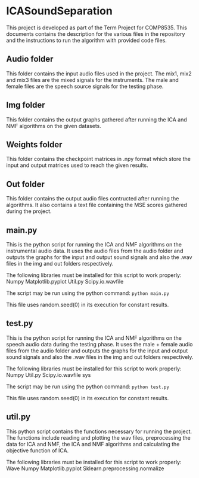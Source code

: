 # ICASoundSeparation

This project is developed as part of the Term Project for COMP8535. This documents contains the description for the various files in the repository and the instructions to run the algorithm with provided code files.

## Audio folder
This folder contains the input audio files used in the project. The mix1, mix2 and mix3 files are the mixed signals for the instruments. The male and female files are the speech source signals for the testing phase.

## Img folder
This folder contains the output graphs gathered after running the ICA and NMF algorithms on the given datasets. 

## Weights folder
This folder contains the checkpoint matrices in .npy format which store the input and output matrices used to reach the given results. 

## Out folder
This folder contains the output audio files contructed after running the algorithms. It also contains a text file containing the MSE scores gathered during the project.

## main.py
This is the python script for running the ICA and NMF algorithms on the instrumental audio data. It uses the audio files from the audio folder and outputs the graphs for the input and output sound signals and also the .wav files in the img and out folders respectively.

The following libraries must be installed for this script to work properly:
Numpy
Matplotlib.pyplot
Util.py
Scipy.io.wavfile

The script may be run using the python command:
`python main.py`

This file uses random.seed(0) in its execution for constant results. 

## test.py
This is the python script for running the ICA and NMF algorithms on the speech audio data during the testing phase. It uses the male + female audio files from the audio folder and outputs the graphs for the input and output sound signals and also the .wav files in the img and out folders respectively.

The following libraries must be installed for this script to work properly:
Numpy
Util.py
Scipy.io.wavfile
sys

The script may be run using the python command:
`python test.py`

This file uses random.seed(0) in its execution for constant results. 

## util.py
This python script contains the functions necessary for running the project. The functions include reading and plotting the wav files, preprocessing the data for ICA and NMF, the ICA and NMF algorithms and calculating the objective function of ICA. 

The following libraries must be installed for this script to work properly:
Wave
Numpy
Matplotlib.pyplot
Sklearn.preprocessing.normalize